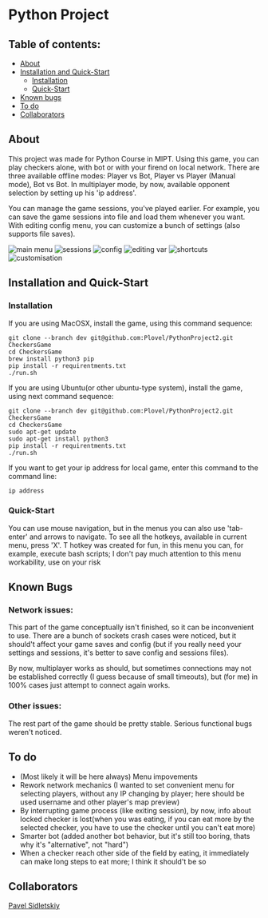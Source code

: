 # Python Project

## Table of contents:
- [About](https://github.com/Plovel/PythonProject2/tree/dev#about)
- [Installation and Quick-Start](https://github.com/Plovel/PythonProject2/tree/dev#installation-and-quick-start)
  - [Installation](https://github.com/Plovel/PythonProject2/tree/dev#installation)
  - [Quick-Start](https://github.com/Plovel/PythonProject2/tree/dev#quick-start)
- [Known bugs](https://github.com/Plovel/PythonProject2/tree/dev#known-bugs)
- [To do](https://github.com/Plovel/PythonProject2/tree/dev#to-do)
- [Collaborators](https://github.com/Plovel/PythonProject2/tree/dev#collaborators)


## About
This project was made for Python Course in MIPT. Using this game, you can play checkers alone, with bot or with your firend on local network.
There are three available offline modes: Player vs Bot, Player vs Player (Manual mode), Bot vs Bot.
In multiplayer mode, by now, available opponent selection by setting up his 'ip address'.

You can manage the game sessions, you've played earlier. For example, you can save the game sessions into file and load them whenever you want.
With editing config menu, you can customize a bunch of settings (also supports file saves).

![main menu](readme_pics/main_menu.png)
![sessions](readme_pics/sessions.png)
![config](readme_pics/config.png)
![editing var](readme_pics/editing_var.png)
![shortcuts](readme_pics/shortcuts.png)
![customisation](readme_pics/customised_game.png)

## Installation and Quick-Start

### Installation

If you are using MacOSX, install the game, using this command sequence:

```
git clone --branch dev git@github.com:Plovel/PythonProject2.git CheckersGame
cd CheckersGame
brew install python3 pip
pip install -r requirentments.txt
./run.sh
```

If you are using Ubuntu(or other ubuntu-type system), install the game, using next command sequence:

```
git clone --branch dev git@github.com:Plovel/PythonProject2.git CheckersGame
cd CheckersGame
sudo apt-get update
sudo apt-get install python3
pip install -r requirentments.txt
./run.sh
```

If you want to get your ip address for local game, enter this command to the command line:

```
ip address
```

### Quick-Start

You can use mouse navigation, but in the menus you can also use 'tab-enter' and arrows to navigate.
To see all the hotkeys, available in current menu, press 'X'.
T hotkey was created for fun, in this menu you can, for example, execute bash scripts; I don't pay much attention to this menu workability, use on your risk

## Known Bugs

### Network issues:

This part of the game conceptually isn't finished, so it can be inconvenient to use. There are a bunch of sockets crash cases were noticed, but it should't affect your game saves and config \(but if you really need your settings and sessions, it's better to save config and sessions files).

By now, multiplayer works as should, but sometimes connections may not be established correctly \(I guess because of small timeouts), but \(for me) in 100% cases just attempt to connect again works.

### Other issues:

The rest part of the game should be pretty stable. Serious functional bugs weren't noticed.

## To do
- \(Most likely it will be here always) Menu impovements
- Rework network mechanics (I wanted to set convenient menu for selecting players, without any IP changing by player; here should be used username and other player's map preview)
- By interrupting game process (like exiting session), by now, info about locked checker is lost(when you was eating, if you can eat more by the selected checker, you have to use the checker until you can't eat more)
- Smarter bot (added another bot behavior, but it's still too boring, thats why it's "alternative", not "hard")
- When a checker reach other side of the field by eating, it immediately can make long steps to eat more; I think it should't be so

## Collaborators
[Pavel Sidletskiy](https://t.me/vendor_vachupa)

